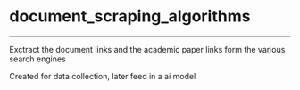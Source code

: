 # document_scraping_algorithms

***
Exctract the document links and the academic paper links form the various search engines

Created for data collection, later feed in a ai model
